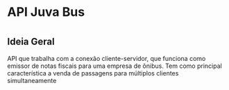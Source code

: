 <h1>API Juva Bus<h1>
<h2>Ideia Geral</h2>
<p>API que trabalha com a conexão cliente-servidor, que funciona como emissor de notas fiscais para uma empresa de ônibus. Tem como principal característica a venda de passagens para múltiplos clientes simultaneamente</p>
